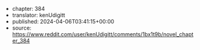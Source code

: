 - chapter: 384
- translator: kenUdigitt
- published: 2024-04-06T03:41:15+00:00
- source: https://www.reddit.com/user/kenUdigitt/comments/1bx1t9b/novel_chapter_384
